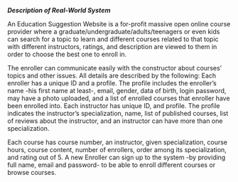 ***Description of Real-World System***


An Education Suggestion Website is a for-profit massive open online course provider where a graduate/undergraduate/adults/teenagers or even kids can search for a topic to learn and different courses related to that topic with different instructors, ratings, and description are
viewed to them in order to choose the best one to enroll in. 

The enroller can communicate easily with the constructor about courses’ topics and other issues. All details are described by the following:
Each enroller has a unique ID and a profile. The profile includes the enroller’s name -his first name at least-, email, gender, data of birth, login password, may have a photo uploaded, and a list of enrolled
courses that enroller have been enrolled into. Each instructor has unique ID, and profile. The profile indicates the instructor’s specialization, name, list of published courses, list of reviews about the instructor, and an instructor can have more than one specialization.

Each course has course number, an instructor, given specialization, course hours, course content, number of enrollers, order among its specialization, and rating out of 5.
A new Enroller can sign up to the system -by providing full name, email and password- to be able to enroll different courses or browse courses.
